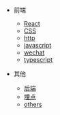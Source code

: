 * 前端

    * [React](react.md)
    * [CSS](css.md)
    * [http](http.md)
    * [javascript](javascript.md)
    * [wechat](wechat.md)
    * [typescript](typescript.md)

* 其他

    * [后端](backend.md)
    * [埋点](track.md)
    * [others](backend.md)